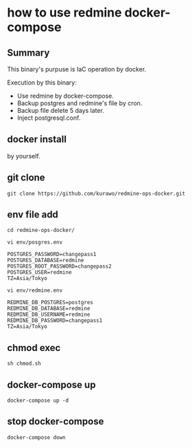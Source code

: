 # how to use redmine docker-compose

## Summary

This binary's purpuse is IaC operation by docker.

Execution by this binary:

- Use redmine by docker-compose.
- Backup postgres and redmine's file by cron.
- Backup file delete 5 days later.
- Inject postgresql.conf.

## docker install

by yourself.

## git clone

```
git clone https://github.com/kurawo/redmine-ops-docker.git
```

## env file add

```
cd redmine-ops-docker/
```

```
vi env/posgres.env
```

```
POSTGRES_PASSWORD=changepass1
POSTGRES_DATABASE=redmine
POSTGRES_ROOT_PASSWORD=changepass2
POSTGRES_USER=redmine
TZ=Asia/Tokyo
```

```
vi env/redmine.env
```

```
REDMINE_DB_POSTGRES=postgres
REDMINE_DB_DATABASE=redmine
REDMINE_DB_USERNAME=redmine
REDMINE_DB_PASSWORD=changepass1
TZ=Asia/Tokyo
```

## chmod exec

```
sh chmod.sh 
```

## docker-compose up

```
docker-compose up -d
```

## stop docker-compose

```
docker-compose down
```